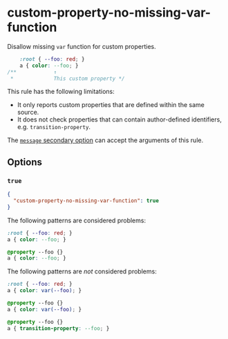 # custom-property-no-missing-var-function

Disallow missing `var` function for custom properties.

<!-- prettier-ignore -->
```css
    :root { --foo: red; }
    a { color: --foo; }
/**            ↑
 *             This custom property */
```

This rule has the following limitations:

- It only reports custom properties that are defined within the same source.
- It does not check properties that can contain author-defined identifiers, e.g. `transition-property`.

The [`message` secondary option](../../../docs/user-guide/configure.md#message) can accept the arguments of this rule.

## Options

### `true`

```json
{
  "custom-property-no-missing-var-function": true
}
```

The following patterns are considered problems:

<!-- prettier-ignore -->
```css
:root { --foo: red; }
a { color: --foo; }
```

<!-- prettier-ignore -->
```css
@property --foo {}
a { color: --foo; }
```

The following patterns are _not_ considered problems:

<!-- prettier-ignore -->
```css
:root { --foo: red; }
a { color: var(--foo); }
```

<!-- prettier-ignore -->
```css
@property --foo {}
a { color: var(--foo); }
```

<!-- prettier-ignore -->
```css
@property --foo {}
a { transition-property: --foo; }
```
